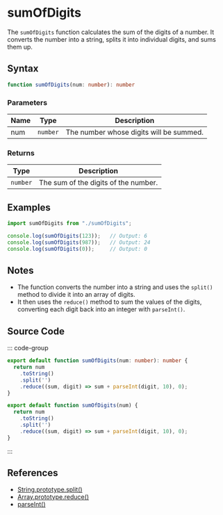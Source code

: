 # sumOfDigits

The `sumOfDigits` function calculates the sum of the digits of a number. It converts the number into a string, splits it into individual digits, and sums them up.

## Syntax

```typescript
function sumOfDigits(num: number): number
```

### Parameters

| Name  | Type     | Description                                      |
|-------|----------|--------------------------------------------------|
| num   | `number` | The number whose digits will be summed.          |

### Returns

| Type    | Description                                      |
|---------|--------------------------------------------------|
| `number` | The sum of the digits of the number.             |

## Examples

```typescript
import sumOfDigits from "./sumOfDigits";

console.log(sumOfDigits(123));   // Output: 6
console.log(sumOfDigits(987));   // Output: 24
console.log(sumOfDigits(0));     // Output: 0
```

## Notes

- The function converts the number into a string and uses the `split()` method to divide it into an array of digits.
- It then uses the `reduce()` method to sum the values of the digits, converting each digit back into an integer with `parseInt()`.

## Source Code

::: code-group
```typescript
export default function sumOfDigits(num: number): number {
  return num
    .toString()
    .split('')
    .reduce((sum, digit) => sum + parseInt(digit, 10), 0);
}
```

```javascript
export default function sumOfDigits(num) {
  return num
    .toString()
    .split('')
    .reduce((sum, digit) => sum + parseInt(digit, 10), 0);
}
```
::: 

## References

- [String.prototype.split()](https://developer.mozilla.org/en-US/docs/Web/JavaScript/Reference/Global_Objects/String/split)
- [Array.prototype.reduce()](https://developer.mozilla.org/en-US/docs/Web/JavaScript/Reference/Global_Objects/Array/Reduce)
- [parseInt()](https://developer.mozilla.org/en-US/docs/Web/JavaScript/Reference/Global_Objects/parseInt)